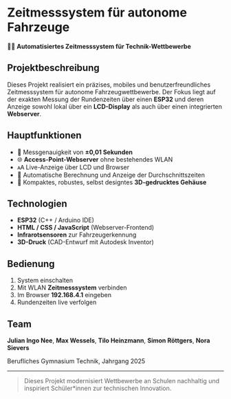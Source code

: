 # Zeitmesssystem für autonome Fahrzeuge

🚗✨ **Automatisiertes Zeitmesssystem für Technik-Wettbewerbe**

## Projektbeschreibung
Dieses Projekt realisiert ein präzises, mobiles und benutzerfreundliches Zeitmesssystem für autonome Fahrzeugwettbewerbe. Der Fokus liegt auf der exakten Messung der Rundenzeiten über einen **ESP32** und deren Anzeige sowohl lokal über ein **LCD-Display** als auch über einen integrierten **Webserver**.

## Hauptfunktionen
- 📏 Messgenauigkeit von **±0,01 Sekunden**
- 🌐 **Access-Point-Webserver** ohne bestehendes WLAN
- 🗚️ Live-Anzeige über LCD und Browser
- 🧬 Automatische Berechnung und Anzeige der Durchschnittszeiten
- 🔧 Kompaktes, robustes, selbst designtes **3D-gedrucktes Gehäuse**

## Technologien
- **ESP32** (C++ / Arduino IDE)
- **HTML / CSS / JavaScript** (Webserver-Frontend)
- **Infrarotsensoren** zur Fahrzeugerkennung
- **3D-Druck** (CAD-Entwurf mit Autodesk Inventor)

## Bedienung
1. System einschalten
2. Mit WLAN **Zeitmesssystem** verbinden
3. Im Browser **192.168.4.1** eingeben
4. Rundenzeiten live verfolgen

## Team
**Julian Ingo Nee**, **Max Wessels**, **Tilo Heinzmann**, **Simon Röttgers**, **Nora Sievers**

Berufliches Gymnasium Technik, Jahrgang 2025

---

> Dieses Projekt modernisiert Wettbewerbe an Schulen nachhaltig und inspiriert Schüler*innen zur technischen Innovation.
